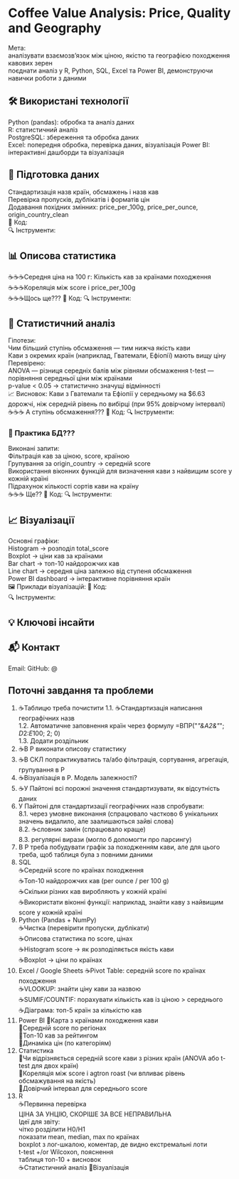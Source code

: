 # Coffee Value Analysis: Price, Quality and Geography
Мета:   
аналізувати взаємозв’язок між ціною, якістю та географією походження кавових зерен   
поєднати аналіз у R, Python, SQL, Excel та Power BI, демонструючи навички роботи з даними  

## 🛠 Використані технології  
Python (pandas): обробка та аналіз даних    
R:  статистичний аналіз  
PostgreSQL: збереження та обробка даних  
Excel: попередня обробка, перевірка даних, візуалізація 
Power BI: інтерактивні дашборди та візуалізація  

## 🧹 Підготовка даних  
Стандартизація назв країн, обсмажень і назв кав  
Перевірка пропусків, дублікатів і форматів цін  
Додавання похідних змінних: price_per_100g, price_per_ounce, origin_country_clean  
📄 Код:   
🔍 Інструменти: 

## 📊 Описова статистика    
☕☕☕Середня ціна на 100 г: 
Кількість кав за країнами походження  
☕☕☕Кореляція між score і price_per_100g  
☕☕☕Щось ще???
📄 Код: 
🔍 Інструменти: 

## 🧠 Статистичний аналіз
Гіпотези:  
Чим більший ступінь обсмаження — тим нижча якість кави  
Кави з окремих країн (наприклад, Гватемали, Ефіопії) мають вищу ціну  
Перевірено:  
ANOVA — різниця середніх балів між рівнями обсмаження 
t-test — порівняння середньої ціни між країнами  
p-value < 0.05 → статистично значущі відмінності  
📈 Висновок:
Кави з Гватемали та Ефіопії у середньому на $6.63 дорожчі, ніж середній рівень по вибірці (при 95% довірчому інтервалі)
☕☕☕ А ступінь обсмаження???
📄 Код: 
🔍 Інструменти: 

### 🧮 Практика БД???
Виконані запити:   
Фільтрація кав за ціною, score, країною  
Групування за origin_country → середній score  
Використання віконних функцій для визначення кави з найвищим score у кожній країні  
Підрахунок кількості сортів кави на країну  
☕☕☕ Ще??
📄 Код: 
🔍 Інструменти: 

## 📈 Візуалізації   
Основні графіки:  
Histogram → розподіл total_score  
Boxplot → ціни кав за країнами  
Bar chart → топ-10 найдорожчих кав  
Line chart → середня ціна залежно від ступеня обсмаження  
Power BI dashboard → інтерактивне порівняння країн  
🖼️ Приклади візуалізацій:
📄 Код:   
🔍 Інструменти:   

## 💡 Ключові інсайти



## 📬 Контакт
Email: 
GitHub: @

## Поточні завдання та проблеми
1. ☕Таблицю треба почистити 
   1.1. ☕Стандартизація написання географічних назв  
   1.2. Автоматичне заповнення країн через формулу =ВПР("*"&A2&"*"; $D$2:$E$100; 2; 0)  
   1.3. Додати роздільник  
3. ☕В Р виконати описову статистику  
4. ☕В СКЛ попрактикуватись та/або фільтрація, сортування, агрегація, групування в Р  
5. ☕Візуалізація в Р. Модель залежності?  
7. ☕У Пайтоні всі порожні значення стандартизувати, як відсутність даних  
8. У Пайтоні для стандартизації географічних назв спробувати:  
   8.1. через умовне виконання (спрацювало частково 6 унікальних значень видалило, але заалишаються зайві слова)  
   8.2. ☕словник замін (спрацювало краще)  
   8.3. регулярні вирази (могло б допомогти про парсингу)  
10. В Р треба побудувати графік за походженням кави, але для цього треба, щоб таблиця була з повними даними  
11. SQL  
☕Середній score по країнах походження  
☕Топ-10 найдорожчих кав (per ounce / per 100 g)  
☕Скільки різних кав виробляють у кожній країні  
☕Використати віконні функції: наприклад, знайти каву з найвищим score у кожній країні  
12. Python (Pandas + NumPy)  
☕Чистка (перевірити пропуски, дублікати)  
☕Описова статистика по score, цінах  
☕Histogram score → як розподіляється якість кави  
☕Boxplot → ціни по країнах  
13. Excel / Google Sheets
☕Pivot Table: середній score по країнах походження  
☕VLOOKUP: знайти ціну кави за назвою   
☕SUMIF/COUNTIF: порахувати кількість кав із ціною > середнього  
☕Діаграма: топ-5 країн за кількістю кав  
15. Power BI 
🌱Карта з країнами походження кави  
🌱Середній score по регіонах  
🌱Топ-10 кав за рейтингом  
🌱Динаміка цін (по категоріям)  
16. Статистика  
🌱Чи відрізняється середній score кави з різних країн (ANOVA або t-test для двох країн)  
🌱Кореляція між score і agtron roast (чи впливає рівень обсмажування на якість)  
🌱Довірчий інтервал для середнього score  
18. R  
☕Первинна перевірка  
ЦІНА ЗА УНЦІЮ, СКОРІШЕ ЗА ВСЕ НЕПРАВИЛЬНА  
Ідеї для звіту:  
чітко розділити H0/H1   
показати mean, median, max по країнах  
boxplot з лог-шкалою, коментар, де видно екстремальні лоти  
t-test +/or Wilcoxon, пояснення  
таблиця топ-10 + висновок  
☕Статистичний аналіз
🌱Візуалізація
